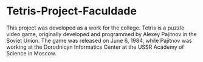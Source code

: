 # Tetris-Project-Faculdade
This project was developed as a work for the college. Tetris is a puzzle video game, originally developed and programmed by Alexey Pajitnov in the Soviet Union. The game was released on June 6, 1984, while Pajitnov was working at the Dorodnicyn Informatics Center at the USSR Academy of Science in Moscow.
